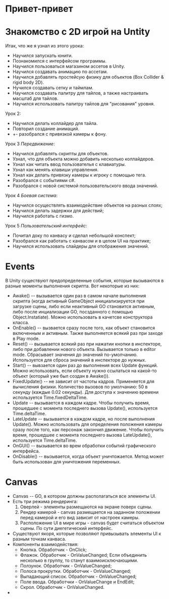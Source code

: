 # Привет-привет
# Знакомство с 2D игрой на Untity

Итак, что же я узнал из этого урока:
* Научился запускать юнити.
* Познакомился с интерфейсом программы.
* Научился пользоваться магазином ассетов в Unity.
* Научился создавать анимацию по ассетам.
* Научился добавлять простейсую физику для объектов (Box Collider & rigid body 2D).
* Нучился создавать сетку и таймлам.
* Научился создавать палитру для тайлов, а также настраивать масштаб для тайлов.
* Научился использовать палитру тайлов для "рисования" уровня.

Урок 2:
* Научился делать коллайдер для тайла.
* Повторил создание анимаций.
* +- разобрался с привязкой камеры к фону.

Урок 3 *Передвижение*:
* Научился добавлять скрипты для объектов.
* Узнал, что для объекта можно добавить несколько коллайдеров.
* Узнал как читать ввод пользователья с клавиатуры.
* Узнал как менять клавиши управления.
* Узнал как делать привязку камеры к игроку с помощью тега.
* Разобрался с событиями c#.
* Разобрался с новой системой пользовательского ввода значений.

Урок 4 *Боевая система*:
* Научился осуществлять взаимодействие объектов на разных слоях;
* Научился делать задержки для действий;
* Научился работать с гизмо.

Урок 5 *Пользовательский интерфейс*:
* Почитал доку по канвасу и сделал небольшой конспект;
* Разобрался как работать с канвасом и в целом UI на практике;
* Научился использовать слайдеры для отображения значений.

# Events
В Unity существуют предопределенные события, которые вызываются в разные моменты выполнения скрипта. Вот некоторые из них:
* Awake() -- вызывается один раз в самом начале выполнения скрипта (когда активный GameObject инициализируется при загрузке сцены, либо если неактивный GO становится активным, либо после инциализации GO, посзданного с помощью Object.Instatiate). Можно использовать в качетсве конструктора класса.
* OnEnable() -- вызвается сразу после того, как объект становится включенным и активным. Также выполняется всякий раз при заходе в Play mode.
* Reset() -- вызывается всякий раз при нажатии кнопки в инспекторе, либо при добавлении нового объекта. Вызывается только в editor mode. Сбрасывает значения до значений по-умолчанию. Используется для сброса значений в инспекторе до нужных. 
* Start() -- вывзается один раз до выполнения всех Update функций. Можно использовать, если объекту нужно ссылаться на какой-то объект (который уже был создан в Awake()).
* FixedUpdate() -- не зависит от частоты кадров. Применяется для вычисления физики. Количество вызовов по умолчанию: 50 в секунду (каждые 0.02 секунды). Для доступа к значению времени используется Time.fixedDeltaTime.
* Update -- вызывается в каждом кадре. Чтобы получить время, прошедшее с момента последнего вызова Update(), используется Time.deltaTime.
* LateUpdate -- вызывается в каждом кадре, но после выполнения Update(). Можно использовать для определения положения камеры сразу после того, как персонаж закончил движение. Чтобы получить время, прошедшее с момента последнего вызова LateUpdate(), используется Time.deltaTime.
* OnGUI() -- вызывается во врем обработки событий графического интерфейса. 
* OnDisable() -- вызывается, когда объект уничтожается. Метод может быть использован для уничтожения переменных.

# Canvas
* Canvas -- GO, в котором должны располагаться все элементы UI.
* Есть три режима рендеринга:
    1. Оверлей - элементы размещаются на экране поверх сцены. 
    2. Рендер камерой - canvas размещается на заданном положении перед камерой и его вид зависит от настроек камеры.
    3. Расположение UI в мире игры - canvas будет считаться объектом сцены. По сути диегетический интерфейс.
* Существуют якоря, которые позволяют привызывать элементы UI к разным точкам канваса.
* Компоненты взаимодействия:
    * Кнопка. Обработчик - OnClick;
    * Флажок. Обработчик - OnValueChanged; Если объединить несколько в группу, то станут взаимоисключающими.
    * Ползунок. Обработчик - OnValueChanged;
    * Полоса прокрутки. Обработчик - OnValueChanged;
    * Выпадающий список. Обработчик - OnValueChanged;
    * Поле ввода. Обработчки - OnValueChange и EndEdit;
    * Скрол. Обработчик - OnValueChanged.
* 